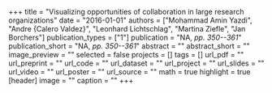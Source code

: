 +++
title = "Visualizing opportunities of collaboration in large research organizations"
date = "2016-01-01"
authors = ["Mohammad Amin Yazdi", "Andre {Calero Valdez}", "Leonhard Lichtschlag", "Martina Ziefle", "Jan Borchers"]
publication_types = ["1"]
publication = "NA, _pp. 350--361_"
publication_short = "NA, _pp. 350--361_"
abstract = ""
abstract_short = ""
image_preview = ""
selected = false
projects = []
tags = []
url_pdf = ""
url_preprint = ""
url_code = ""
url_dataset = ""
url_project = ""
url_slides = ""
url_video = ""
url_poster = ""
url_source = ""
math = true
highlight = true
[header]
image = ""
caption = ""
+++
